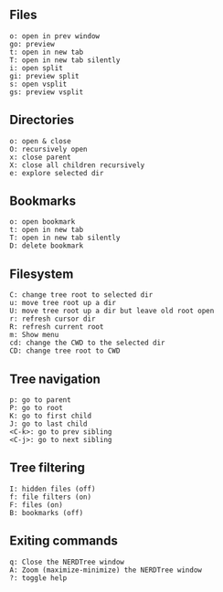 ## Files
```
o: open in prev window
go: preview
t: open in new tab
T: open in new tab silently
i: open split
gi: preview split
s: open vsplit
gs: preview vsplit
```
## Directories
```
o: open & close
O: recurs­ively open
x: close parent
X: close all children recurs­ively
e: explore selected dir
```
## Bookmarks
```
o: open bookmark
t: open in new tab
T: open in new tab silently
D: delete bookmark
```
## Filesystem
```
C: change tree root to selected dir
u: move tree root up a dir
U: move tree root up a dir but leave old root open
r: refresh cursor dir
R: refresh current root
m: Show menu
cd: change the CWD to the selected dir
CD: change tree root to CWD
```
## Tree navigation
```
p: go to parent
P: go to root
K: go to first child
J: go to last child
<C-­k>: go to prev sibling
<C-­j>: go to next sibling
```
## Tree filtering
```
I: hidden files (off)
f: file filters (on)
F: files (on)
B: bookmarks (off)
```
## Exiting commands
```
q: Close the NERDTree window
A: Zoom (maxim­ize­-mi­nimize) the NERDTree window
?: toggle help
```
